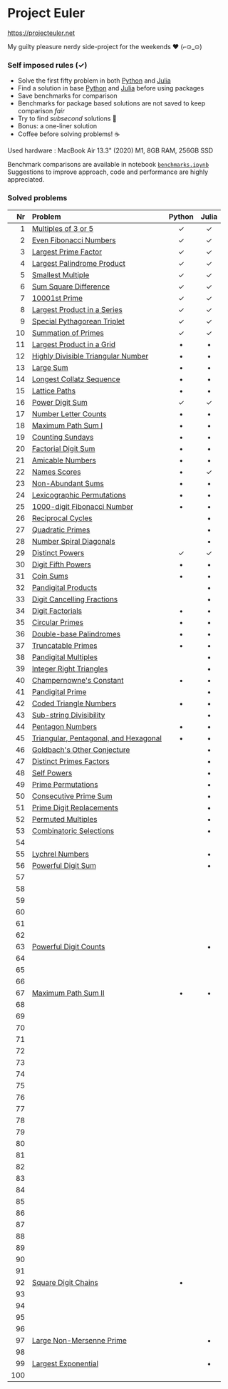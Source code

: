 # Project Euler

https://projecteuler.net  

My guilty pleasure nerdy side-project for the weekends  ❤ (⌐⊙_⊙)

### Self imposed rules (✓)

- Solve the first fifty problem in both [Python](https://www.python.org/) and [Julia](https://julialang.org/)
- Find a solution in base [Python](https://www.python.org/) and [Julia](https://julialang.org/) before using packages
- Save benchmarks for comparison
- Benchmarks for package based solutions are not saved to keep comparison _fair_
- Try to find _subsecond_ solutions  🚀
- Bonus: a one-liner solution
- Coffee before solving problems!  ☕️

Used hardware : MacBook Air 13.3" (2020) M1, 8GB RAM, 256GB SSD  

Benchmark comparisons are available in notebook [`benchmarks.ipynb`](https://github.com/Brinkhuis/Euler/blob/main/benchmarks.ipynb)  
Suggestions to improve approach, code and performance are highly appreciated.


### Solved problems

| Nr  | Problem                                                                      | Python | Julia |
|----:|:-----------------------------------------------------------------------------|:------:|:-----:|
|   1 | [Multiples of 3 or 5](https://projecteuler.net/problem=1)                    | ✓      | ✓     |
|   2 | [Even Fibonacci Numbers](https://projecteuler.net/problem=2)                 | ✓      | ✓     |
|   3 | [Largest Prime Factor](https://projecteuler.net/problem=3)                   | ✓      | ✓     |
|   4 | [Largest Palindrome Product](https://projecteuler.net/problem=4)             | ✓      | ✓     |
|   5 | [Smallest Multiple](https://projecteuler.net/problem=5)                      | ✓      | ✓     |
|   6 | [Sum Square Difference](https://projecteuler.net/problem=6)                  | ✓      | ✓     |
|   7 | [10001st Prime](https://projecteuler.net/problem=7)                          | ✓      | ✓     |
|   8 | [Largest Product in a Series](https://projecteuler.net/problem=8)            | ✓      | ✓     |
|   9 | [Special Pythagorean Triplet](https://projecteuler.net/problem=9)            | ✓      | ✓     |
|  10 | [Summation of Primes](https://projecteuler.net/problem=10)                   | ✓      | ✓     |
|  11 | [Largest Product in a Grid](https://projecteuler.net/problem=11)             | •      | •     |
|  12 | [Highly Divisible Triangular Number](https://projecteuler.net/problem=12)    | •      | •     |
|  13 | [Large Sum](https://projecteuler.net/problem=13)                             | •      | •     |
|  14 | [Longest Collatz Sequence](https://projecteuler.net/problem=14)              | •      | •     |
|  15 | [Lattice Paths](https://projecteuler.net/problem=15)                         | •      | •     |
|  16 | [Power Digit Sum](https://projecteuler.net/problem=16)                       | ✓      | ✓     |
|  17 | [Number Letter Counts](https://projecteuler.net/problem=17)                  | •      | •     |
|  18 | [Maximum Path Sum I](https://projecteuler.net/problem=18)                    | •      | •     |
|  19 | [Counting Sundays](https://projecteuler.net/problem=19)                      | •      | •     |
|  20 | [Factorial Digit Sum](https://projecteuler.net/problem=20)                   | •      | •     |
|  21 | [Amicable Numbers](https://projecteuler.net/problem=21)                      | •      | •     |
|  22 | [Names Scores](https://projecteuler.net/problem=22)                          | •      | ✓     |
|  23 | [Non-Abundant Sums](https://projecteuler.net/problem=23)                     | •      | •     |
|  24 | [Lexicographic Permutations](https://projecteuler.net/problem=24)            | •      | •     |
|  25 | [1000-digit Fibonacci Number](https://projecteuler.net/problem=25)           | •      | •     |
|  26 | [Reciprocal Cycles](https://projecteuler.net/problem=26)                     |        | •     |
|  27 | [Quadratic Primes](https://projecteuler.net/problem=27)                      |        | •     |
|  28 | [Number Spiral Diagonals](https://projecteuler.net/problem=28)               |        | •     |
|  29 | [Distinct Powers](https://projecteuler.net/problem=29)                       | ✓      | ✓     |
|  30 | [Digit Fifth Powers](https://projecteuler.net/problem=30)                    | •      | •     |
|  31 | [Coin Sums](https://projecteuler.net/problem=31)                             | •      | •     |
|  32 | [Pandigital Products](https://projecteuler.net/problem=32)                   |        | •     |
|  33 | [Digit Cancelling Fractions](https://projecteuler.net/problem=33)            |        | •     |
|  34 | [Digit Factorials](https://projecteuler.net/problem=34)                      | •      | •     |
|  35 | [Circular Primes](https://projecteuler.net/problem=35)                       | •      | •     |
|  36 | [Double-base Palindromes](https://projecteuler.net/problem=36)               | •      | •     |
|  37 | [Truncatable Primes](https://projecteuler.net/problem=37)                    | •      | •     |
|  38 | [Pandigital Multiples](https://projecteuler.net/problem=38)                  |        | •     |
|  39 | [Integer Right Triangles](https://projecteuler.net/problem=39)               |        | •     |
|  40 | [Champernowne's Constant](https://projecteuler.net/problem=40)               | •      | •     |
|  41 | [Pandigital Prime](https://projecteuler.net/problem=41)                      |        | •     |
|  42 | [Coded Triangle Numbers](https://projecteuler.net/problem=42)                | •      | •     |
|  43 | [Sub-string Divisibility](https://projecteuler.net/problem=43)               |        | •     |
|  44 | [Pentagon Numbers](https://projecteuler.net/problem=44)                      | •      | •     |
|  45 | [Triangular, Pentagonal, and Hexagonal](https://projecteuler.net/problem=45) | •      | •     |
|  46 | [Goldbach's Other Conjecture](https://projecteuler.net/problem=46)           |        | •     |
|  47 | [Distinct Primes Factors](https://projecteuler.net/problem=47)               |        | •     |
|  48 | [Self Powers](https://projecteuler.net/problem=48)                           |        | •     |
|  49 | [Prime Permutations](https://projecteuler.net/problem=49)                    |        | •     |
|  50 | [Consecutive Prime Sum](https://projecteuler.net/problem=50)                 |        | •     |
|  51 | [Prime Digit Replacements](https://projecteuler.net/problem=51)              |        | •     |
|  52 | [Permuted Multiples](https://projecteuler.net/problem=52)                    |        | •     |
|  53 | [Combinatoric Selections](https://projecteuler.net/problem=53)               |        | •     |
|  54 |                                                                              |        |       |
|  55 | [Lychrel Numbers](https://projecteuler.net/problem=55)                       |        | •     |
|  56 | [Powerful Digit Sum](https://projecteuler.net/problem=56)                    |        | •     |
|  57 |                                                                              |        |       |
|  58 |                                                                              |        |       |
|  59 |                                                                              |        |       |
|  60 |                                                                              |        |       |
|  61 |                                                                              |        |       |
|  62 |                                                                              |        |       |
|  63 | [Powerful Digit Counts](https://projecteuler.net/problem=63)                 |        | •     |
|  64 |                                                                              |        |       |
|  65 |                                                                              |        |       |
|  66 |                                                                              |        |       |
|  67 | [Maximum Path Sum II](https://projecteuler.net/problem=67)                   | •      | •     |
|  68 |                                                                              |        |       |
|  69 |                                                                              |        |       |
|  70 |                                                                              |        |       |
|  71 |                                                                              |        |       |
|  72 |                                                                              |        |       |
|  73 |                                                                              |        |       |
|  74 |                                                                              |        |       |
|  75 |                                                                              |        |       |
|  76 |                                                                              |        |       |
|  77 |                                                                              |        |       |
|  78 |                                                                              |        |       |
|  79 |                                                                              |        |       |
|  80 |                                                                              |        |       |
|  81 |                                                                              |        |       |
|  82 |                                                                              |        |       |
|  83 |                                                                              |        |       |
|  84 |                                                                              |        |       |
|  85 |                                                                              |        |       |
|  86 |                                                                              |        |       |
|  87 |                                                                              |        |       |
|  88 |                                                                              |        |       |
|  89 |                                                                              |        |       |
|  90 |                                                                              |        |       |
|  91 |                                                                              |        |       |
|  92 | [Square Digit Chains](https://projecteuler.net/problem=92)                   | •      |       |
|  93 |                                                                              |        |       |
|  94 |                                                                              |        |       |
|  95 |                                                                              |        |       |
|  96 |                                                                              |        |       |
|  97 | [Large Non-Mersenne Prime](https://projecteuler.net/problem=97)              |        | •     |
|  98 |                                                                              |        |       |
|  99 | [Largest Exponential](https://projecteuler.net/problem=99)                   |        | •     |
| 100 |                                                                              |        |       |
